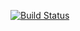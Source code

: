 [![Build Status](https://travis-ci.com/Toulouse-Exia-A4/AtlantisDotNet.svg?branch=master)](https://travis-ci.com/Toulouse-Exia-A4/AtlantisDotNet)